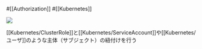 #[[Authorization]] #[[Kubernetes]]

![](https://github.com/kubernetes/community/raw/master/icons/png/resources/labeled/crb-128.png)

[[Kubernetes/ClusterRole]]と[[Kubernetes/ServiceAccount]]や[[Kubernetes/ユーザ]]のような主体（サブジェクト）の紐付けを行う